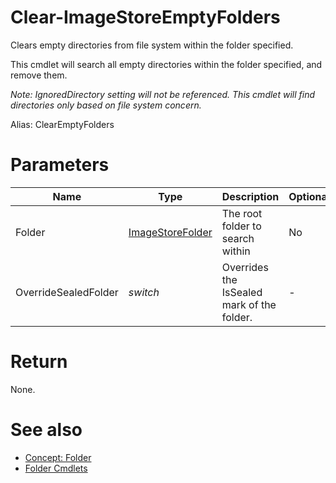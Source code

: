 # Clear-ImageStoreEmptyFolders
Clears empty directories from file system within the folder specified.

This cmdlet will search all empty directories within the folder specified, and remove them.

*Note: IgnoredDirectory setting will not be referenced. This cmdlet will find directories only based on file system concern.*

Alias: ClearEmptyFolders

# Parameters
|Name|Type|Description|Optional|
|---|---|---|---|
|Folder|[ImageStoreFolder](../../type/ImageStoreFolder.md)|The root folder to search within|No|
|OverrideSealedFolder|*switch*|Overrides the IsSealed mark of the folder.|-|

# Return
None.

# See also
  * [Concept: Folder](../../concept/Folder.md)
  * [Folder Cmdlets](../cmdlets.md#folder)